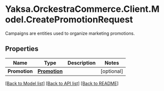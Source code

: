 # Yaksa.OrckestraCommerce.Client.Model.CreatePromotionRequest
Campaigns are entities used to organize marketing promotions.

## Properties

Name | Type | Description | Notes
------------ | ------------- | ------------- | -------------
**Promotion** | [**Promotion**](Promotion.md) |  | [optional] 

[[Back to Model list]](../README.md#documentation-for-models) [[Back to API list]](../README.md#documentation-for-api-endpoints) [[Back to README]](../README.md)

